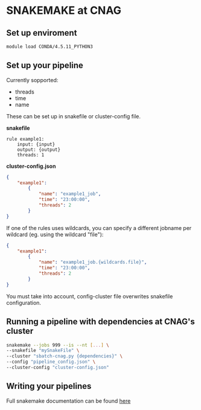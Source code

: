 # SNAKEMAKE at CNAG

## Set up enviroment

```bash
module load CONDA/4.5.11_PYTHON3
```

## Set up your pipeline 
Currently sopported:
- threads
- time
- name
  
These can be set up in snakefile or cluster-config file.

**snakefile**
```
rule example1:
    input: {input}
    output: {output}
    threads: 1
```

**cluster-config.json**

```json
{
    "example1":
        {
            "name": "example1_job",
            "time": "23:00:00",
            "threads": 2
        }
}

```
If one of the rules uses wildcards, you can specify a different jobname per wildcard (eg. using the wildcard "file"): 

```json
{
    "example1":
        {
            "name": "example1_job.{wildcards.file}",
            "time": "23:00:00",
            "threads": 2
        }
}

```

You must take into account, config-cluster file overwrites snakefile configuration. 

## Running a pipeline with dependencies at CNAG's cluster

```bash
snakemake --jobs 999 --is --nt [...] \
--snakefile "mySnakeFile" \
--cluster "sbatch-cnag.py {dependencies}" \
--config "pipeline_config.json" \
--cluster-config "cluster-config.json"
```

## Writing your pipelines
Full snakemake documentation can be found [here](https://snakemake.readthedocs.io/en/stable/)

